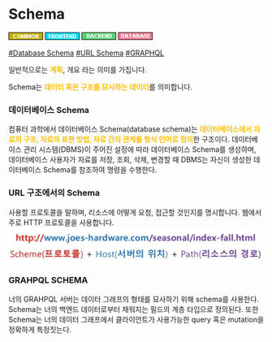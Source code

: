 # Schema

![Common](../../2TAT1C/Label_Common.png)
![Frontend](../../2TAT1C/Label_Frontend.png)
![Backend](../../2TAT1C/Label_Backend.png)
![Database](../../2TAT1C/Label_Database.png)

<a href="https://ko.wikipedia.org/wiki/%EB%8D%B0%EC%9D%B4%ED%84%B0%EB%B2%A0%EC%9D%B4%EC%8A%A4_%EC%8A%A4%ED%82%A4%EB%A7%88">#Database Schema</a>
<a href="https://developer.mozilla.org/ko/docs/Web/HTTP/Basics_of_HTTP/Identifying_resources_on_the_Web">#URL Schema</a>
<a href="https://www.apollographql.com/docs/apollo-server/schema/schema/">#GRAPHQL</a>

일반적으로는 <span style="color:#FFBF00; font-weight:bold;">계획</span>, 개요 라는 의미를 가집니다.

Schema는 <span style="color:#FFBF00; font-weight:bold;">데이터 혹은 구조를 묘사하는 데이터</span>를 의미합니다.

<h3>데이터베이스 Schema</h3>

컴퓨터 과학에서 데이터베이스 Schema(database schema)는 <span style="color:#FFBF00; font-weight:bold;">데이터베이스에서 자료의 구조, 자료의 표현 방법, 자료 간의 관계를 형식 언어로 정의</span>한 구조이다. 데이터베이스 관리 시스템(DBMS)이 주어진 설정에 따라 데이터베이스 Schema를 생성하며, 데이터베이스 사용자가 자료를 저장, 조회, 삭제, 변경할 때 DBMS는 자신이 생성한 데이터베이스 Schema를 참조하여 명령을 수행한다.

<h3>URL 구조에서의 Schema</h3>
사용할 프로토콜을 말하며, 리소스에 어떻게 요청, 접근할 것인지를 명시합니다.
웹에서 주로 HTTP 프로토콜을 사용합니다.
<img src="../../2TAT1C/Schema_1.png"></a>

<h3>GRAHPQL SCHEMA</h3>

너의 GRAHPQL 서버는 데이터 그래프의 형태를 묘사하기 위해 schema를 사용한다. Schema는 너의 백엔드 데이터로부터 채워지는 필드의 계층 타입으로 정의된다. 또한 Schema는 너의 데이터 그래프에서 클라이언트가 사용가능한 query 혹은 mutation을 정확하게 특정짓는다.
